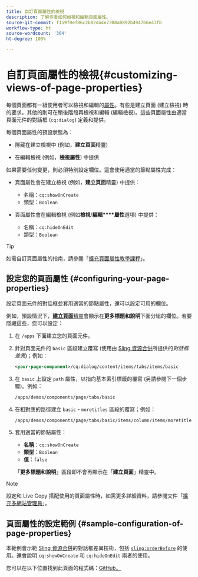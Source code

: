 ```yaml
---
title: 自訂頁面屬性的檢視
description: 了解作者如何檢視和編輯頁面屬性。
source-git-commit: f159f0ef86c2b82da4e7308a0892b4947b6e43fb
workflow-type: ht
source-wordcount: '364'
ht-degree: 100%

---
```



# 自訂頁面屬性的檢視{#customizing-views-of-page-properties}

每個頁面都有一組使用者可以檢視和編輯的[屬性](/help/sites-cloud/authoring/fundamentals/page-properties.md)。有些是建立頁面 (建立檢視) 時的要求，其他的則可在稍後階段再檢視和編輯 (編輯檢視)。這些頁面屬性由適當頁面元件的對話框 (`cq:dialog`) 定義和提供。

每個頁面屬性的預設狀態為：

* 隱藏在建立檢視中 (例如，**建立頁面**&#x200B;精靈)

* 在編輯檢視 (例如，**檢視屬性**) 中提供

如果需要任何變更，則必須特別設定欄位。這會使用適當的節點屬性完成：

* 頁面屬性會在建立檢視 (例如，**建立頁面**&#x200B;精靈) 中提供：

   * 名稱：`cq:showOnCreate`
   * 類型：`Boolean`

* 頁面屬性會在編輯檢視 (例如&#x200B;**檢視**/**編輯****屬性**&#x200B;選項) 中提供：

   * 名稱：`cq:hideOnEdit`
   * 類型：`Boolean`

>[!TIP]
>
>如需自訂頁面屬性的指南，請參閱「[擴充頁面屬性教學課程](https://experienceleague.adobe.com/docs/experience-manager-learn/sites/developing/page-properties-technical-video-develop.html?lang=zh-Hant)」。

## 設定您的頁面屬性 {#configuring-your-page-properties}

設定頁面元件的對話框並套用適當的節點屬性，還可以設定可用的欄位。

例如，預設情況下，[**建立頁面**&#x200B;精靈](/help/sites-cloud/authoring/fundamentals/organizing-pages.md#creating-a-new-page)會顯示在&#x200B;**更多標題和說明**&#x200B;下面分組的欄位。若要隱藏這些，您可以設定：

1. 在 `/apps` 下面建立您的頁面元件。
1. 針對頁面元件的 `basic` 區段建立覆寫 (使用由 [Sling 資源合併](/help/implementing/developing/introduction/sling-resource-merger.md)所提供的&#x200B;*對話框差異*)；例如：

   ```xml
   <your-page-component>/cq:dialog/content/items/tabs/items/basic
   ```

1. 在 `basic` 上設定 `path` 屬性，以指向基本索引標籤的覆寫 (另請參閱下一個步驟)。例如：

   ```xml
   /apps/demos/components/page/tabs/basic
   ```

1. 在相對應的路徑建立 `basic` - `moretitles` 區段的覆寫；例如：

   ```xml
   /apps/demos/components/page/tabs/basic/items/column/items/moretitles
   ```

1. 套用適當的節點屬性：

   * **名稱**：`cq:showOnCreate`
   * **類型**：`Boolean`
   * **值**：`false`

   「**更多標題和說明**」區段即不會再顯示在「**建立頁面**」精靈中。

>[!NOTE]
>
>設定和 Live Copy 搭配使用的頁面屬性時，如需更多詳細資料，請參閱文件「[擴充多網站管理員](/help/implementing/developing/extending/msm.md#configuring-msm-locks-on-page-properties)」。

## 頁面屬性的設定範例 {#sample-configuration-of-page-properties}

本範例會示範 [Sling 資源合併](/help/implementing/developing/introduction/sling-resource-merger.md)的對話框差異技術，包括 [`sling:orderBefore`](/help/implementing/developing/introduction/sling-resource-merger.md#properties) 的使用。還會說明 `cq:showOnCreate` 和 `cq:hideOnEdit` 兩者的使用。

您可以在以下位置找到此頁面的程式碼：[GitHub。](https://github.com/Adobe-Marketing-Cloud/aem-authoring-extension-page-dialog)

